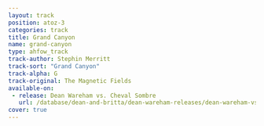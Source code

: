 ```yaml
---
layout: track
position: atoz-3
categories: track
title: Grand Canyon
name: grand-canyon
type: ahfow_track
track-author: Stephin Merritt
track-sort: "Grand Canyon"
track-alpha: G
track-original: The Magnetic Fields
available-on:
 - release: Dean Wareham vs. Cheval Sombre
   url: /database/dean-and-britta/dean-wareham-releases/dean-wareham-vs-cheval-sombre/
cover: true
---
```

